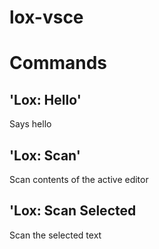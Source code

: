 # lox-vsce

# Commands

## 'Lox: Hello'
Says hello

## 'Lox: Scan'
Scan contents of the active editor

## 'Lox: Scan Selected
Scan the selected text

